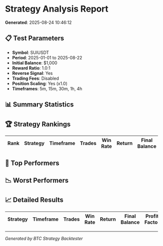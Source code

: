 # Strategy Analysis Report

**Generated**: 2025-08-24 10:46:12

## 📋 Test Parameters

- **Symbol**: SUIUSDT
- **Period**: 2025-01-01 to 2025-08-22
- **Initial Balance**: $1,000
- **Reward Ratio**: 1.0:1
- **Reverse Signal**: Yes
- **Trading Fees**: Disabled
- **Position Scaling**: Yes (x1.0)
- **Timeframes**: 5m, 15m, 30m, 1h, 4h

## 📊 Summary Statistics

## 🏆 Strategy Rankings

| Rank | Strategy | Timeframe | Trades | Win Rate | Return | Final Balance | Profit Factor | Max DD | Sharpe |
|------|----------|-----------|--------|----------|--------|---------------|---------------|--------|--------|

## 🥇 Top Performers

## 📉 Worst Performers

## 📈 Detailed Results

| Strategy | Timeframe | Trades | Win Rate | Return | Final Balance | Profit Factor | Max DD | Sharpe | Avg Trade | Avg R:R |
|----------|-----------|--------|----------|--------|---------------|---------------|--------|--------|-----------|---------|

---
*Generated by BTC Strategy Backtester*
